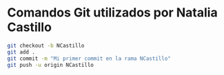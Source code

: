 # Comandos Git utilizados por Natalia Castillo

```bash
git checkout -b NCastillo
git add .
git commit -m "Mi primer commit en la rama NCastillo"
git push -u origin NCastillo
